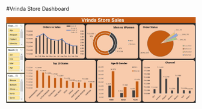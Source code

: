 #Vrinda Store Dashboard

![image alt](https://github.com/Vedansh-Tyagi08/Vrinda-Store/blob/c93cad238275cf275aae79e15a7c468a0de0cc82/Dashboard.JPG)
